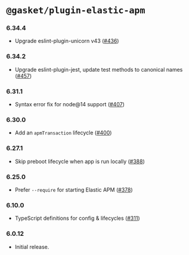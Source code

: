 # `@gasket/plugin-elastic-apm`

### 6.34.4

- Upgrade eslint-plugin-unicorn v43 ([#436])

### 6.34.2

- Upgrade eslint-plugin-jest, update test methods to canonical names ([#457])

### 6.31.1

- Syntax error fix for node@14 support ([#407])

### 6.30.0

- Add an `apmTransaction` lifecycle ([#400])

### 6.27.1

- Skip preboot lifecycle when app is run locally ([#388])

### 6.25.0

- Prefer `--require` for starting Elastic APM ([#378])

### 6.10.0

- TypeScript definitions for config & lifecycles ([#311])

### 6.0.12

- Initial release.


[#311]:https://github.com/godaddy/gasket/pull/311
[#378]:https://github.com/godaddy/gasket/pull/378
[#388]:https://github.com/godaddy/gasket/pull/388
[#400]:https://github.com/godaddy/gasket/pull/400
[#407]:https://github.com/godaddy/gasket/pull/407
[#436]: https://github.com/godaddy/gasket/pull/436
[#457]: https://github.com/godaddy/gasket/pull/457
